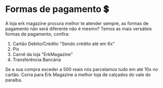 # Formas de pagamento :heavy_dollar_sign:

A loja erk magazine procura melhor te atender sempre,  as formas de pagamento não será diferente não é mesmo? Temos as mais versáteis formas de pagamento, confira:

1. Cartão Debito/Crédito "Sendo crédito até em 6x"
2. Pix
3. Carnê da loja "ErkMagazine"
4. Transferência Bancária

Se a sua compra exceder a 500 reais nós parcelamos tudo em até 10x no cartão. Corra para Erk Magazine a melhor loja de calçados do vale do paraíba.
